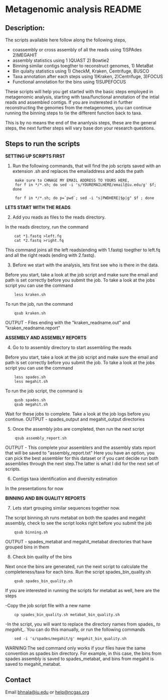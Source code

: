 # Metagenomic analysis README

## Description: 
The scripts available here follow along the following steps,
- coassembly or cross assembly of all the reads using 1)SPAdes 2)MEGAHIT
- assembly statistics using 1 )QUAST 2) Bowtie2
- Binning similar contigs toegther to reconstruct genomes, 1) MetaBat
- Bin qulaity statistics using 1) CheckM, Kraken, Centrifuge, BUSCO
- Taxa annotation after each steps using 1)Kraken, 2)Centrifuge, 3)FOCUS
- Functional annotation for the bins using 1)SUPEFOCUS

These scripts will help you get started with the basic steps employed in metagenomic analysis, starting with taxa/functional annotation
of the intial reads and assembled contigs. If you are insterested in further reconstructing the genomes from the metagenomes, you can
continue running the binning steps to tie the different function back to taxa.

This is by no means the end of the ananlysis steps, these are the general steps, the next further steps will vary base don your research
questions.

## Steps to run the scripts

**SETTING UP SCRIPTS FIRST**
1. Run the following commands, that will find the job scripts saved with an extension .sh and replaces the emailaddress and adds the path


        make sure to CHNAGE MY EMAIL ADDRESS TO YOURS HERE,
        for f in */*.sh; do sed -i 's/YOUREMAILHERE/email@iu.edu/g' $f; done

        for f in */*.sh; do p=`pwd`; sed -i "s|PWDHERE|$p|g" $f ; done

**LETS START WITH THE READS**

2. Add you reads as files to the reads directory.

In the reads directory, run the command

        cat *1.fastq >left.fq
        cat *2.fastq >right.fq

This command joins all the left reads(ending with 1.fastq) toegther to left.fq and all the right reads (ending with 2.fastq).

3. Before we start with the analysis, lets first see who is there in the data.

Before you start, take a look at the job script and make sure the email and path is set correctly before you submit the job. To take a look at the jobs script you can use the command
        
        less kraken.sh

To run the job, run the command
        
        qsub kraken.sh

OUTPUT - Files ending with the "kraken_readname.out" and "kraken_readname.report"

**ASSEMBLY AND ASSEMBLY REPORTS**

4. Go to to assembly directory to start assembling the reads

Before you start, take a look at the job script and make sure the email and path is set correctly before you submit the job. To take a look at the jobs script you can use the command

        less spades.sh
        less megahit.sh

To run the job script, the command is
        
        qusb spades.sh
        qsub megahit.sh

Wait for these jobs to complete. Take a look at the job logs before you continue.
OUTPUT - spades_output and megahit_output directories

5. Once the assembly jobs are completed, then run the next script

        
        qsub assembly_report.sh

OUTPUT - This complete your assemblers and the assembly stats report that will be saved to "assembly_report.txt"
Here you have an option, you can pick the best assembler for this dataset or if you cant decide run both assemblies through the next step.The latter is what I did for the next set of scripts.

6. Contigs taxa identification and diversity estimation

In the presentations for now

**BINNING AND BIN QUALITY REPORTS**

7. Lets start grouping similar sequences together now.  

The script binning.sh runs metabat on both the spades and megahit assembly, check to see the script looks right before you submit the job
        
        qsub binning.sh

OUTPUT - spades_metabat and megahit_metabat directories that have grouped bins in them

8. Check bin quality of the bins

Next once the bins are generated, run the next script to calculate the completeness/taxa for each bins. Run the script spades_bin_quality.sh
        
        qsub spades_bin_quality.sh

If you are interested in running the scripts for metabat as well, here are the steps

-Copy the job script file with a new name
        
        cp spades_bin_quality.sh metabat_bin_quality.sh

-In the script, you will want to replace the directory names from spades_ *to megahit_*. You can do this manually, or run the following commands
        
        sed -i 's/spades/megahit/g' megahit_bin_quality.sh

WARNING:The sed command only works if your files have the same convention as spades bin directory. For example, in this case, the bins from spades assembly is saved to spades_metabat, and bins from megahit is saved to megahit_metabat.

## Contact 
Email bhnala@iu.edu or help@ncgas.org 
